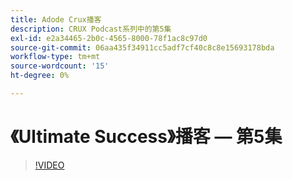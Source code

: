 ```yaml
---
title: Adode Crux播客
description: CRUX Podcast系列中的第5集
exl-id: e2a34465-2b0c-4565-8000-78f1ac8c97d0
source-git-commit: 06aa435f34911cc5adf7cf40c8c8e15693178bda
workflow-type: tm+mt
source-wordcount: '15'
ht-degree: 0%

---
```


# 《Ultimate Success》播客 — 第5集

>[!VIDEO](https://video.tv.adobe.com/v/3428867?quality=12learn=on)
